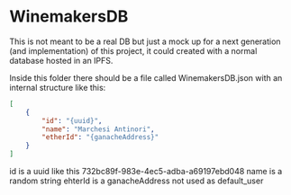 # WinemakersDB

This is not meant to be a real DB but just a mock up for a next generation (and implementation) of this project, it could created with a normal database hosted in an IPFS.

Inside this folder there should be a file called WinemakersDB.json with an internal structure like this:
```json
[
    {
        "id": "{uuid}",
        "name": "Marchesi Antinori",
        "etherId": "{ganacheAddress}"
    }
]
```
id is a uuid like this 732bc89f-983e-4ec5-adba-a69197ebd048
name is a random string
ehterId is a ganacheAddress not used as default_user